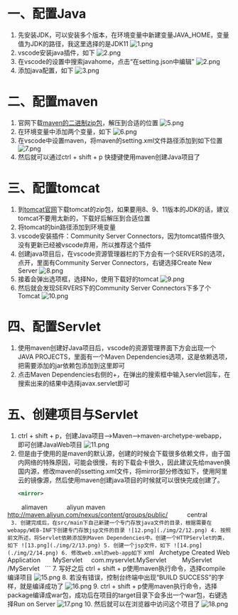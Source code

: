 # 一、配置Java
1. 先安装JDK，可以安装多个版本，在环境变量中新建变量JAVA_HOME，变量值为JDK的路径，我这里选择的是JDK11
	![1.png](./img/2/1.png)
2. vscode安装java插件，如下
	![2.png](./img/2/2.png)
3. 在vscode的设置中搜索javahome，点击“在setting.json中编辑”
	![2.png](./img/2/3.png)
4. 添加java配置，如下
	![3.png](./img/2/4.png)
# 二、配置maven
1. 官网下载[maven的二进制zip包](https://dlcdn.apache.org/maven/maven-3/3.9.3/binaries/apache-maven-3.9.3-bin.zip)，解压到合适的位置
	![5.png](./img/2/5.png)
2. 在环境变量中添加两个变量，如下
	![6.png](./img/2/6.png)
3. 在vscode中设置maven，将maven的setting.xml文件路径添加到如下位置
	![7.png](./img/2/7.png)
4. 然后就可以通过ctrl + shift + p 快捷键使用maven创建Java项目了
# 三、配置tomcat
1. 到[tomcat官网](https://tomcat.apache.org/)下载tomcat的zip包，如果要用8、9、11版本的JDK的话，建议tomcat不要用太新的，下载好后解压到合适位置
2. 将tomcat的bin路径添加到环境变量
3. vscode安装插件：Community Server Connectors，因为tomcat插件很久没有更新已经被vscode弃用，所以推荐这个插件
4. 创建java项目后，在vscode资源管理器栏的下方会有一个SERVERS的选项，点开，里面有Community Server Connectors，右键选择Create New Server
	![8.png](./img/2/8.png)
5. 接着会弹出选项框，选择No，使用下载好的tomcat
	![9.png](./img/2/9.png)
6. 然后就会发现SERVERS下的Community Server Connectors下多了个Tomcat
	![10.png](./img/2/10.png)
# 四、配置Servlet
1. 使用maven创建好Java项目后，vscode的资源管理界面下方会出现一个JAVA PROJECTS，里面有一个Maven Dependencies选项，这是依赖选项，把需要添加的jar依赖包添加到这里即可
2. 点击Maven Dependencies右侧的+，在弹出的搜索框中输入servlet回车，在搜索出来的结果中选择javax.servlet即可
# 五、创建项目与Servlet
1. ctrl + shift + p，创建Java项目——>Maven——>maven-archetype-webapp，即可创建JavaWeb项目
	![11.png](./img/2/11.png)
2. 但是由于使用的是maven的默认源，创建的时候会下载很多依赖文件，由于国内网络的特殊原因，可能会很慢，有的下载会卡很久，因此建议先给maven换国内源，修改maven的ssetting.xml文件，将mirror部分修改如下，使用阿里云的镜像源，然后使用maven创建java项目的时候就可以很快完成创建了。
	``` xml
	<mirror>  
        <id>alimaven</id>  
        <name>aliyun maven</name>  
        <url>http://maven.aliyun.com/nexus/content/groups/public/</url>  
        <mirrorOf>central</mirrorOf>          
    </mirror>
	```
3. 创建完成后，在src/main下自己新建一个专门存放java文件的目录，根据需要在webapp/WEB-INF下创建专门存放jsp文件的目录
	![12.png](./img/2/12.png)
4. 按照前文所述，将Servlet依赖添加到Maven Dependencies中。创建一个HTTPServlet的类，如下
	![13.png](./img/2/13.png)
5. 创建一个jsp文件，如下
	![14.png](./img/2/14.png)
6. 修改web.xml的web-app如下
	``` xml
	<web-app>
	  <display-name>Archetype Created Web Application</display-name>
	  <servlet>
	    <servlet-name>MyServlet</servlet-name>
	    <servlet-class>com.myservlet.MyServlet</servlet-class>
	  </servlet>
	  <servlet-mapping>
	    <servlet-name>MyServlet</servlet-name>
	    <url-pattern>/MyServlet</url-pattern>
	  </servlet-mapping>
	</web-app>
	```
7. 写好之后 ctrl + shift + p使用maven执行命令，选择compile编译项目
	![15.png](./img/2/15.png)
8. 若没有错误，控制台终端中出现“BUILD SUCCESS”的字样，就是编译成功了
	![16.png](./img/2/16.png)
9. ctrl + shift + p使用maven执行命令，选择package编译成war包，成功后在项目的target目录下会多出一个war包，右键选择Run on Server
	![17.png](./img/2/17.png)
10. 然后就可以在浏览器中访问这个项目了
	![18.png](./img/2/18.png)
